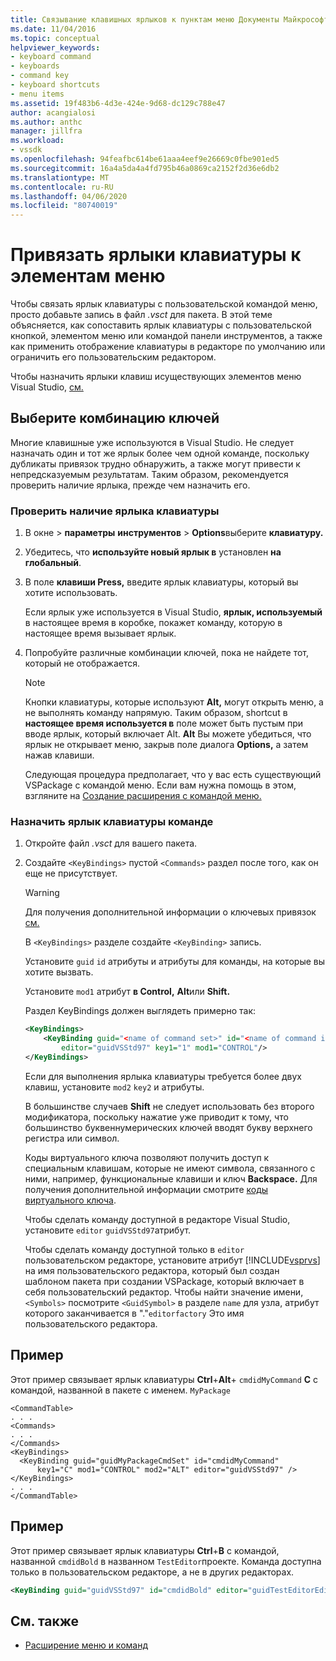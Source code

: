 ```yaml
---
title: Связывание клавишных ярлыков к пунктам меню Документы Майкрософт
ms.date: 11/04/2016
ms.topic: conceptual
helpviewer_keywords:
- keyboard command
- keyboards
- command key
- keyboard shortcuts
- menu items
ms.assetid: 19f483b6-4d3e-424e-9d68-dc129c788e47
author: acangialosi
ms.author: anthc
manager: jillfra
ms.workload:
- vssdk
ms.openlocfilehash: 94feafbc614be61aaa4eef9e26669c0fbe901ed5
ms.sourcegitcommit: 16a4a5da4a4fd795b46a0869ca2152f2d36e6db2
ms.translationtype: MT
ms.contentlocale: ru-RU
ms.lasthandoff: 04/06/2020
ms.locfileid: "80740019"
---
```

# <a name="bind-keyboard-shortcuts-to-menu-items"></a>Привязать ярлыки клавиатуры к элементам меню
Чтобы связать ярлык клавиатуры с пользовательской командой меню, просто добавьте запись в файл *.vsct* для пакета. В этой теме объясняется, как сопоставить ярлык клавиатуры с пользовательской кнопкой, элементом меню или командой панели инструментов, а также как применить отображение клавиатуры в редакторе по умолчанию или ограничить его пользовательским редактором.

 Чтобы назначить ярлыки клавиш исуществующих элементов меню Visual Studio, [см.](../ide/identifying-and-customizing-keyboard-shortcuts-in-visual-studio.md)

## <a name="choose-a-key-combination"></a>Выберите комбинацию ключей
 Многие клавишные уже используются в Visual Studio. Не следует назначать один и тот же ярлык более чем одной команде, поскольку дубликаты привязок трудно обнаружить, а также могут привести к непредсказуемым результатам. Таким образом, рекомендуется проверить наличие ярлыка, прежде чем назначить его.

### <a name="to-verify-the-availability-of-a-keyboard-shortcut"></a>Проверить наличие ярлыка клавиатуры

1. В окне > **параметры** **инструментов** > **Options**выберите **клавиатуру.**

2. Убедитесь, что **используйте новый ярлык в** установлен **на глобальный**.

3. В поле **клавиши Press,** введите ярлык клавиатуры, который вы хотите использовать.

    Если ярлык уже используется в Visual Studio, **ярлык, используемый** в настоящее время в коробке, покажет команду, которую в настоящее время вызывает ярлык.

4. Попробуйте различные комбинации ключей, пока не найдете тот, который не отображается.

   > [!NOTE]
   > Кнопки клавиатуры, которые используют **Alt,** могут открыть меню, а не выполнять команду напрямую. Таким образом, shortcut в **настоящее время используется в** поле может быть пустым при вводе ярлык, который включает Alt. **Alt** Вы можете убедиться, что ярлык не открывает меню, закрыв поле диалога **Options,** а затем нажав клавиши.

   Следующая процедура предполагает, что у вас есть существующий VSPackage с командой меню. Если вам нужна помощь в этом, взгляните на [Создание расширения с командой меню.](../extensibility/creating-an-extension-with-a-menu-command.md)

### <a name="to-assign-a-keyboard-shortcut-to-a-command"></a>Назначить ярлык клавиатуры команде

1. Откройте файл *.vsct* для вашего пакета.

2. Создайте `<KeyBindings>` пустой `<Commands>` раздел после того, как он еще не присутствует.

   > [!WARNING]
   > Для получения дополнительной информации о ключевых привязок [см.](../extensibility/keybinding-element.md)

    В `<KeyBindings>` разделе создайте `<KeyBinding>` запись.

    Установите `guid` `id` атрибуты и атрибуты для команды, на которые вы хотите вызвать.

    Установите `mod1` атрибут **в Control,** **Alt**или **Shift.**

    Раздел KeyBindings должен выглядеть примерно так:

   ```xml
   <KeyBindings>
       <KeyBinding guid="<name of command set>" id="<name of command id>"
           editor="guidVSStd97" key1="1" mod1="CONTROL"/>
   </KeyBindings>

   ```

   Если для выполнения ярлыка клавиатуры требуется более двух клавиш, установите `mod2` `key2` и атрибуты.

   В большинстве случаев **Shift** не следует использовать без второго модификатора, поскольку нажатие уже приводит к тому, что большинство буквеннумерических ключей вводят букву верхнего регистра или символ.

   Коды виртуального ключа позволяют получить доступ к специальным клавишам, которые не имеют символа, связанного с ними, например, функциональные клавиши и ключ **Backspace.** Для получения дополнительной информации смотрите [коды виртуального ключа](/windows/desktop/inputdev/virtual-key-codes).

   Чтобы сделать команду доступной в редакторе Visual Studio, установите `editor` `guidVSStd97`атрибут.

   Чтобы сделать команду доступной только в `editor` пользовательском редакторе, установите атрибут [!INCLUDE[vsprvs](../code-quality/includes/vsprvs_md.md)] на имя пользовательского редактора, который был создан шаблоном пакета при создании VSPackage, который включает в себя пользовательский редактор. Чтобы найти значение имени, `<Symbols>` посмотрите `<GuidSymbol>` в разделе `name` для узла, атрибут которого заканчивается в "."`editorfactory` Это имя пользовательского редактора.

## <a name="example"></a>Пример
 Этот пример связывает ярлык клавиатуры **Ctrl**+**Alt**+ `cmdidMyCommand` **C** с командой, названной в пакете с именем. `MyPackage`

```
<CommandTable>
. . .
<Commands>
. . .
</Commands>
<KeyBindings>
  <KeyBinding guid="guidMyPackageCmdSet" id="cmdidMyCommand"
      key1="C" mod1="CONTROL" mod2="ALT" editor="guidVSStd97" />
</KeyBindings>
. . .
</CommandTable>
```

## <a name="example"></a>Пример
 Этот пример связывает ярлык клавиатуры **Ctrl**+**B** с командой, названной `cmdidBold` в названном `TestEditor`проекте. Команда доступна только в пользовательском редакторе, а не в других редакторах.

```xml
<KeyBinding guid="guidVSStd97" id="cmdidBold" editor="guidTestEditorEditorFactory" key1="B" mod1="Control" />
```

## <a name="see-also"></a>См. также
- [Расширение меню и команд](../extensibility/extending-menus-and-commands.md)
